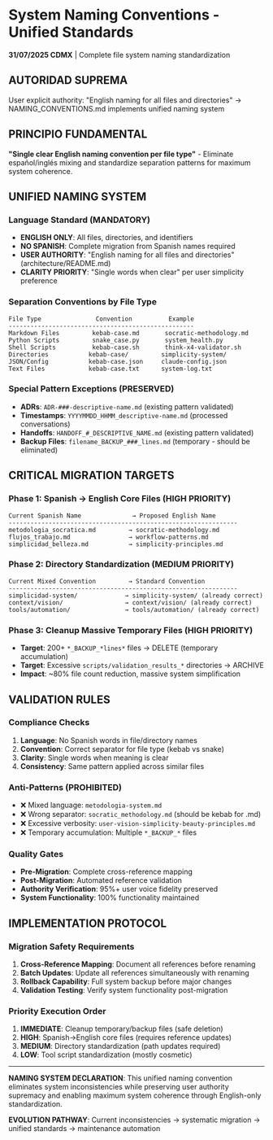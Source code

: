 # System Naming Conventions - Unified Standards

**31/07/2025 CDMX** | Complete file system naming standardization

## AUTORIDAD SUPREMA
User explicit authority: "English naming for all files and directories" → NAMING_CONVENTIONS.md implements unified naming system

## PRINCIPIO FUNDAMENTAL
**"Single clear English naming convention per file type"** - Eliminate español/inglés mixing and standardize separation patterns for maximum system coherence.

## UNIFIED NAMING SYSTEM

### **Language Standard (MANDATORY)**
- **ENGLISH ONLY**: All files, directories, and identifiers
- **NO SPANISH**: Complete migration from Spanish names required
- **USER AUTHORITY**: "English naming for all files and directories" (architecture/README.md)
- **CLARITY PRIORITY**: "Single words when clear" per user simplicity preference

### **Separation Conventions by File Type**
```
File Type               Convention          Example
---------------------------------------------------
Markdown Files         kebab-case.md       socratic-methodology.md
Python Scripts         snake_case.py       system_health.py
Shell Scripts          kebab-case.sh       think-x4-validator.sh
Directories           kebab-case/         simplicity-system/
JSON/Config           kebab-case.json     claude-config.json
Text Files            kebab-case.txt      system-log.txt
```

### **Special Pattern Exceptions (PRESERVED)**
- **ADRs**: `ADR-###-descriptive-name.md` (existing pattern validated)
- **Timestamps**: `YYYYMMDD_HHMM_descriptive-name.md` (processed conversations)
- **Handoffs**: `HANDOFF_#_DESCRIPTIVE_NAME.md` (existing pattern validated)
- **Backup Files**: `filename_BACKUP_###_lines.md` (temporary - should be eliminated)

## CRITICAL MIGRATION TARGETS

### **Phase 1: Spanish → English Core Files (HIGH PRIORITY)**
```
Current Spanish Name              → Proposed English Name
---------------------------------------------------------------
metodologia_socratica.md         → socratic-methodology.md  
flujos_trabajo.md                → workflow-patterns.md
simplicidad_belleza.md           → simplicity-principles.md
```

### **Phase 2: Directory Standardization (MEDIUM PRIORITY)**
```
Current Mixed Convention         → Standard Convention
---------------------------------------------------------------
simplicidad-system/             → simplicity-system/ (already correct)
context/vision/                 → context/vision/ (already correct)  
tools/automation/               → tools/automation/ (already correct)
```

### **Phase 3: Cleanup Massive Temporary Files (HIGH PRIORITY)**
- **Target**: 200+ `*_BACKUP_*lines*` files → DELETE (temporary accumulation)
- **Target**: Excessive `scripts/validation_results_*` directories → ARCHIVE
- **Impact**: ~80% file count reduction, massive system simplification

## VALIDATION RULES

### **Compliance Checks**
1. **Language**: No Spanish words in file/directory names
2. **Convention**: Correct separator for file type (kebab vs snake)
3. **Clarity**: Single words when meaning is clear
4. **Consistency**: Same pattern applied across similar files

### **Anti-Patterns (PROHIBITED)**
- ❌ Mixed language: `metodologia-system.md`
- ❌ Wrong separator: `socratic_methodology.md` (should be kebab for .md)
- ❌ Excessive verbosity: `user-vision-simplicity-beauty-principles.md`
- ❌ Temporary accumulation: Multiple `*_BACKUP_*` files

### **Quality Gates**
- **Pre-Migration**: Complete cross-reference mapping
- **Post-Migration**: Automated reference validation  
- **Authority Verification**: 95%+ user voice fidelity preserved
- **System Functionality**: 100% functionality maintained

## IMPLEMENTATION PROTOCOL

### **Migration Safety Requirements**
1. **Cross-Reference Mapping**: Document all references before renaming
2. **Batch Updates**: Update all references simultaneously with renaming
3. **Rollback Capability**: Full system backup before major changes
4. **Validation Testing**: Verify system functionality post-migration

### **Priority Execution Order**
1. **IMMEDIATE**: Cleanup temporary/backup files (safe deletion)
2. **HIGH**: Spanish→English core files (requires reference updates)
3. **MEDIUM**: Directory standardization (path updates required)  
4. **LOW**: Tool script standardization (mostly cosmetic)

---

**NAMING SYSTEM DECLARATION**: This unified naming convention eliminates system inconsistencies while preserving user authority supremacy and enabling maximum system coherence through English-only standardization.

**EVOLUTION PATHWAY**: Current inconsistencies → systematic migration → unified standards → maintenance automation